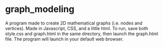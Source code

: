 # graph_modeling
A program made to create 2D mathematical graphs (i.e. nodes and vertices). Made in Javascript, CSS, and a little html. To run, save both style.css and graph.html in the same directory, then launch the graph.html file. The program will launch in your default web browser. 
